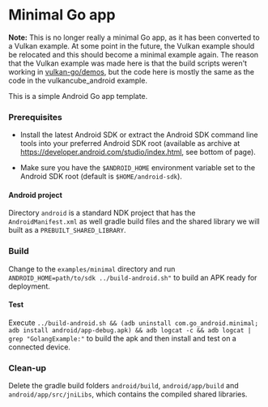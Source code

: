 Minimal Go app
==============

**Note:** This is no longer really a minimal Go app, as it has been converted to a Vulkan example. At some point in the future, the Vulkan example should be relocated and this should become a minimal example again. The reason that the Vulkan example was made here is that the build scripts weren't working in [vulkan-go/demos](https://github.com/vulkan-go/demos), but the code here is mostly the same as the code in the vulkancube\_android example.

This is a simple Android Go app template.

### Prerequisites

* Install the latest Android SDK or extract the Android SDK command line tools into your preferred Android SDK root (available as archive at https://developer.android.com/studio/index.html, see bottom of page).

* Make sure you have the `$ANDROID_HOME` environment variable set to the Android SDK root (default is `$HOME/android-sdk`).

#### Android project

Directory `android` is a standard NDK project that has the `AndroidManifest.xml`
as well gradle build files and the shared library we will built as a `PREBUILT_SHARED_LIBRARY`.

### Build

Change to the `examples/minimal` directory and run
`ANDROID_HOME=path/to/sdk ../build-android.sh"`
to build an APK ready for deployment.

#### Test

Execute `../build-android.sh && (adb uninstall com.go_android.minimal; adb install android/app-debug.apk) && adb logcat -c && adb logcat | grep "GolangExample:"` to build the apk and then install and test on a connected device.

### Clean-up

Delete the gradle build folders `android/build`, `android/app/build` and `android/app/src/jniLibs`, which contains the compiled shared libraries.
